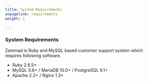 ```yaml
---
title: System Requirements
onpagelink: requirements
weight: 1

---
```


### System Requirements

Zammad is Ruby and MySQL based customer support system which requires following software.

- Ruby 2.6.5+
- MySQL 5.6+ / MariaDB 10.0+ / PostgreSQL 9.1+
- Apache 2.2+ / Nginx 1.3+